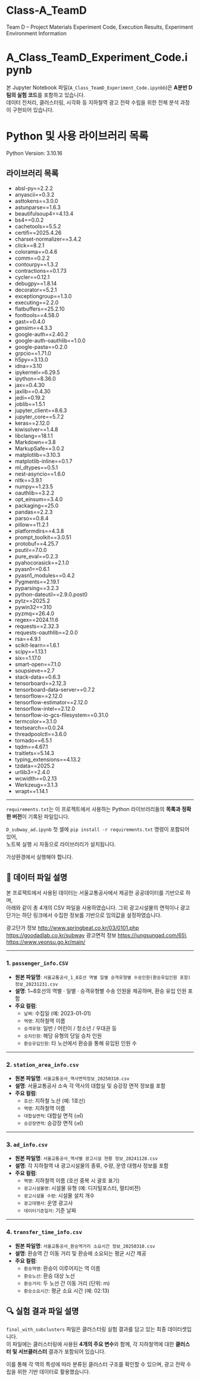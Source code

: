 # Class-A_TeamD
Team D – Project Materials Experiment Code, Execution Results, Experiment Environment Information

# A_Class_TeamD_Experiment_Code.ipynb

본 Jupyter Notebook 파일(`A_Class_TeamD_Experiment_Code.ipynbb`)은 **A분반 D팀의 실험 코드**를 포함하고 있습니다.  
데이터 전처리, 클러스터링, 시각화 등 지하철역 광고 전략 수립을 위한 전체 분석 과정이 구현되어 있습니다.

# Python 및 사용 라이브러리 목록

 Python Version: 3.10.16

## 라이브러리 목록

- absl-py==2.2.2  
- anyascii==0.3.2  
- asttokens==3.0.0  
- astunparse==1.6.3  
- beautifulsoup4==4.13.4  
- bs4==0.0.2  
- cachetools==5.5.2  
- certifi==2025.4.26  
- charset-normalizer==3.4.2  
- click==8.2.1  
- colorama==0.4.6  
- comm==0.2.2  
- contourpy==1.3.2  
- contractions==0.1.73  
- cycler==0.12.1  
- debugpy==1.8.14  
- decorator==5.2.1  
- exceptiongroup==1.3.0  
- executing==2.2.0  
- flatbuffers==25.2.10  
- fonttools==4.58.0  
- gast==0.4.0  
- gensim==4.3.3  
- google-auth==2.40.2  
- google-auth-oauthlib==1.0.0  
- google-pasta==0.2.0  
- grpcio==1.71.0  
- h5py==3.13.0  
- idna==3.10  
- ipykernel==6.29.5  
- ipython==8.36.0  
- jax==0.4.30  
- jaxlib==0.4.30  
- jedi==0.19.2  
- joblib==1.5.1  
- jupyter_client==8.6.3  
- jupyter_core==5.7.2  
- keras==2.12.0  
- kiwisolver==1.4.8  
- libclang==18.1.1  
- Markdown==3.8  
- MarkupSafe==3.0.2  
- matplotlib==3.10.3  
- matplotlib-inline==0.1.7  
- ml_dtypes==0.5.1  
- nest-asyncio==1.6.0  
- nltk==3.9.1  
- numpy==1.23.5  
- oauthlib==3.2.2  
- opt_einsum==3.4.0  
- packaging==25.0  
- pandas==2.2.3  
- parso==0.8.4  
- pillow==11.2.1  
- platformdirs==4.3.8  
- prompt_toolkit==3.0.51  
- protobuf==4.25.7  
- psutil==7.0.0  
- pure_eval==0.2.3  
- pyahocorasick==2.1.0  
- pyasn1==0.6.1  
- pyasn1_modules==0.4.2  
- Pygments==2.19.1  
- pyparsing==3.2.3  
- python-dateutil==2.9.0.post0  
- pytz==2025.2  
- pywin32==310  
- pyzmq==26.4.0  
- regex==2024.11.6  
- requests==2.32.3  
- requests-oauthlib==2.0.0  
- rsa==4.9.1  
- scikit-learn==1.6.1  
- scipy==1.13.1  
- six==1.17.0  
- smart-open==7.1.0  
- soupsieve==2.7  
- stack-data==0.6.3  
- tensorboard==2.12.3  
- tensorboard-data-server==0.7.2  
- tensorflow==2.12.0  
- tensorflow-estimator==2.12.0  
- tensorflow-intel==2.12.0  
- tensorflow-io-gcs-filesystem==0.31.0  
- termcolor==3.1.0  
- textsearch==0.0.24  
- threadpoolctl==3.6.0  
- tornado==6.5.1  
- tqdm==4.67.1  
- traitlets==5.14.3  
- typing_extensions==4.13.2  
- tzdata==2025.2  
- urllib3==2.4.0  
- wcwidth==0.2.13  
- Werkzeug==3.1.3  
- wrapt==1.14.1  

---

`requirements.txt`는 이 프로젝트에서 사용하는 Python 라이브러리들의 **목록과 정확한 버전**이 기록된 파일입니다.

`D_subway_ad.ipynb` 첫 셀에 `pip install -r requirements.txt` 명령이 포함되어 있어,  
노트북 실행 시 자동으로 라이브러리가 설치됩니다.

가상환경에서 실행해야 합니다.

## 📁 데이터 파일 설명

본 프로젝트에서 사용된 데이터는 서울교통공사에서 제공한 공공데이터를 기반으로 하며,  
아래와 같이 총 4개의 CSV 파일을 사용하였습니다.
그외 광고시설물의 면적이나 광고단가는 하단 링크에서 수집한 정보를 기반으로 임의값을 설정하였습니다.

광고단가 정보
http://www.springbeat.co.kr/03/0101.php
https://goodadlab.co.kr/subway
광고면적 정보
https://jungsungad.com/65\
https://www.yeonsu.go.kr/main/

---

### 1. `passenger_info.CSV`
- **원본 파일명**: `서울교통공사_1_8호선 역별 일별 승객유형별 수송인원(환승유입인원 포함) 정보_20231231.csv`
- **설명**: 1~8호선의 역별 · 일별 · 승객유형별 수송 인원을 제공하며, 환승 유입 인원 포함
- **주요 컬럼**:
  - `날짜`: 수집일 (예: 2023-01-01)
  - `역명`: 지하철역 이름
  - `승객유형`: 일반 / 어린이 / 청소년 / 우대권 등
  - `승차인원`: 해당 유형의 당일 승차 인원
  - `환승유입인원`: 타 노선에서 환승을 통해 유입된 인원 수

---

### 2. `station_area_info.csv`
- **원본 파일명**: `서울교통공사_역사면적정보_20250310.csv`
- **설명**: 서울교통공사 소속 각 역사의 대합실 및 승강장 면적 정보를 포함
- **주요 컬럼**:
  - `호선`: 지하철 노선 (예: 1호선)
  - `역명`: 지하철역 이름
  - `대합실면적`: 대합실 면적 (㎡)
  - `승강장면적`: 승강장 면적 (㎡)

---

### 3. `ad_info.csv`
- **원본 파일명**: `서울교통공사_역사별 광고시설 현황 정보_20241128.csv`
- **설명**: 각 지하철역 내 광고시설물의 종류, 수량, 운영 대행사 정보를 포함
- **주요 컬럼**:
  - `역명`: 지하철역 이름 (호선 중복 시 괄호 표기)
  - `광고시설물명`: 시설물 유형 (예: 디지털포스터, 멀티비젼)
  - `광고시설물 수량`: 시설물 설치 개수
  - `광고대행사`: 운영 광고사
  - `데이터기준일자`: 기준 날짜

---

### 4. `transfer_time_info.csv`
- **원본 파일명**: `서울교통공사_환승역거리 소요시간 정보_20250310.csv`
- **설명**: 환승역 간 이동 거리 및 환승에 소요되는 평균 시간 제공
- **주요 컬럼**:
  - `환승역명`: 환승이 이루어지는 역 이름
  - `환승노선`: 환승 대상 노선
  - `환승거리`: 두 노선 간 이동 거리 (단위: m)
  - `환승소요시간`: 평균 소요 시간 (예: 02:13)

## 🔍 실험 결과 파일 설명

`final_with_subclusters` 파일은 클러스터링 실험 결과를 담고 있는 최종 데이터셋입니다.  
이 파일에는 클러스터링에 사용된 **4개의 주요 변수**와 함께, 각 지하철역에 대한 **클러스터 및 서브클러스터** 결과가 포함되어 있습니다.

이를 통해 각 역의 특성에 따라 분류된 클러스터 구조를 확인할 수 있으며, 광고 전략 수립을 위한 기반 데이터로 활용했습니다.



